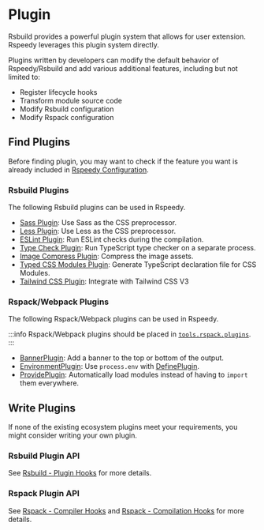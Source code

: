 # Plugin

Rsbuild provides a powerful plugin system that allows for user extension.
Rspeedy leverages this plugin system directly.

Plugins written by developers can modify the default behavior of Rspeedy/Rsbuild and add various additional features, including but not limited to:

- Register lifecycle hooks
- Transform module source code
- Modify Rsbuild configuration
- Modify Rspack configuration

## Find Plugins

Before finding plugin, you may want to check if the feature you want is already included in [Rspeedy Configuration](../../api/rspeedy/rspeedy.md).

### Rsbuild Plugins

The following Rsbuild plugins can be used in Rspeedy.

- [Sass Plugin](https://rsbuild.dev/plugins/list/plugin-sass): Use Sass as the CSS preprocessor.
- [Less Plugin](https://rsbuild.dev/plugins/list/plugin-less): Use Less as the CSS preprocessor.
- [ESLint Plugin](https://github.com/rspack-contrib/rsbuild-plugin-eslint): Run ESLint checks during the compilation.
- [Type Check Plugin](https://github.com/rspack-contrib/rsbuild-plugin-type-check): Run TypeScript type checker on a separate process.
- [Image Compress Plugin](https://github.com/rspack-contrib/rsbuild-plugin-image-compress): Compress the image assets.
- [Typed CSS Modules Plugin](https://github.com/rspack-contrib/rsbuild-plugin-typed-css-modules): Generate TypeScript declaration file for CSS Modules.
- [Tailwind CSS Plugin](https://github.com/rspack-contrib/rsbuild-plugin-tailwindcss): Integrate with Tailwind CSS V3

### Rspack/Webpack Plugins

The following Rspack/Webpack plugins can be used in Rspeedy.

:::info
Rspack/Webpack plugins should be placed in [`tools.rspack.plugins`].
:::

- [BannerPlugin]: Add a banner to the top or bottom of the output.
- [EnvironmentPlugin]: Use `process.env` with [DefinePlugin].
- [ProvidePlugin]: Automatically load modules instead of having to `import` them everywhere.

## Write Plugins

If none of the existing ecosystem plugins meet your requirements, you might consider writing your own plugin.

### Rsbuild Plugin API

See [Rsbuild - Plugin Hooks](https://rsbuild.dev/plugins/dev/hooks) for more details.

### Rspack Plugin API

See [Rspack - Compiler Hooks](https://rspack.dev/api/plugin-api/compiler-hooks) and [Rspack - Compilation Hooks](https://rspack.dev/api/plugin-api/compilation-hooks) for more details.

[`tools.rspack.plugins`]: /api/rspeedy/rspeedy.tools.rspack#example-4
[BannerPlugin]: https://rspack.dev/plugins/webpack/banner-plugin
[DefinePlugin]: https://rspack.dev/plugins/webpack/define-plugin
[EnvironmentPlugin]: https://rspack.dev/plugins/webpack/environment-plugin
[ProvidePlugin]: https://rspack.dev/plugins/webpack/provide-plugin
